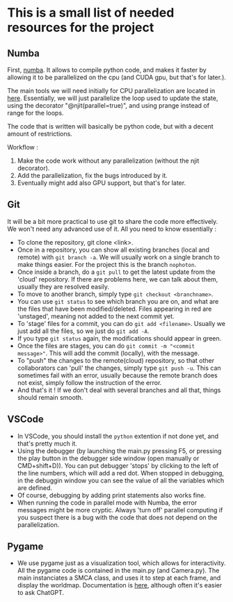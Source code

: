 # This is a small list of needed resources for the project

## Numba
First, [numba](https://numba.readthedocs.io/en/stable/user/5minguide.html). It allows to compile python code, and makes it faster by allowing it to be parallelized on the cpu (and CUDA gpu, but that's for later.). 

The main tools we will need initially for CPU parallelization are located in [here](https://numba.readthedocs.io/en/stable/user/parallel.html). Essentially, we will just parallelize the loop used to update the state, using the decorator "@njit(parallel=true)", and using prange instead of range for the loops.

The code that is written will basically be python code, but with a decent amount of restrictions.

Workflow :
1. Make the code work without any parallelization (without the njit decorator).
2. Add the parallelization, fix the bugs introduced by it.
3. Eventually might add also GPU support, but that's for later.

## Git
It will be a bit more practical to use git to share the code more effectively. We won't need any advanced use of it. All you need to know essentially :

- To clone the repository, git clone \<link\>. 
- Once in a repository, you can show all existing branches (local and remote) with `git branch -a`. We will usually work on a single branch to make things easier. For the project this is the branch `nophoton`.
- Once inside a branch, do a `git pull` to get the latest update from the 'cloud' repository. If there are problems here, we can talk about them, usually they are resolved easily.
- To move to another branch, simply type `git checkout <branchname>`.
- You can use `git status` to see which branch you are on, and what are the files that have been modified/deleted. Files appearing in red are 'unstaged', meaning not added to the next commit yet.
- To 'stage' files for a commit, you can do `git add <filename>`. Usually we just add all the files, so we just do `git add -A`.
- If you type `git status` again, the modifications should appear in green.
- Once the files are stages, you can do `git commit -m "<commit message>"`. This will add the commit (locally), with the message.
- To "push" the changes to the remote(cloud) repository, so that other collaborators can 'pull' the changes, simply type `git push -u`. This can sometimes fail with an error, usually because the remote branch does not exist, simply follow the instruction of the error.
- And that's it ! If we don't deal with several branches and all that, things should remain smooth.

## VSCode
- In VSCode, you should install the `python` extention if not done yet, and that's pretty much it.
- Using the debugger (by launching the main.py pressing F5, or pressing the play button in the debugger side window (open manually or CMD+shift+D)). You can put debugger 'stops' by clicking to the left of the line numbers, which will add a red dot. When stopped in debugging, in the debuggin window you can see the value of all the variables which are defined. 
- Of course, debugging by adding print statements also works fine.
- When running the code in parallel mode with Numba, the error messages might be more cryptic. Always 'turn off' parallel computing if you suspect there is a bug with the code that does not depend on the parallelization.

## Pygame
- We use pygame just as a visualization tool, which allows for interactivity. All the pygame code is contained in the main.py (and Camera.py). The main instanciates a SMCA class, and uses it to step at each frame, and display the worldmap. Documentation is [here](https://www.pygame.org/docs/), although often it's easier to ask ChatGPT.